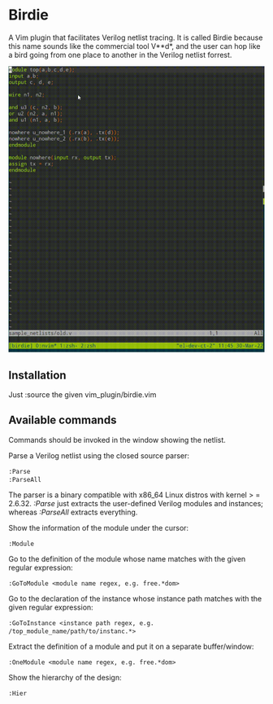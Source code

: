 # Birdie                                                                                                                             
A Vim plugin that facilitates Verilog netlist tracing. It is called Birdie because this name sounds like the commercial tool V\*\*d\*, and the user can hop like a bird going from one place to another in the Verilog netlist forrest.

![Birdie in action](https://github.com/tklam/birdie/blob/9f1e6b2807c2ab9fd65dd180b792acf6172794e6/birdie.gif)
  
## Installation
Just :source the given vim_plugin/birdie.vim
   
## Available commands
Commands should be invoked in the window showing the netlist.

Parse a Verilog netlist using the closed source parser:
```
:Parse
:ParseAll
```
The parser is a binary compatible with x86_64 Linux distros with kernel > = 2.6.32. *:Parse* just extracts the user-defined Verilog modules and instances; whereas *:ParseAll* extracts everything.

Show the information of the module under the cursor:
```
:Module
```  

Go to the definition of the module whose name matches with the given regular expression:
```
:GoToModule <module name regex, e.g. free.*dom>
```

Go to the declaration of the instance whose instance path matches with the given regular expression:
```
:GoToInstance <instance path regex, e.g. /top_module_name/path/to/instanc.*>
```

Extract the definition of a module and put it on a separate buffer/window:
```
:OneModule <module name regex, e.g. free.*dom>
```                                            

Show the hierarchy of the design:
```
:Hier
```
